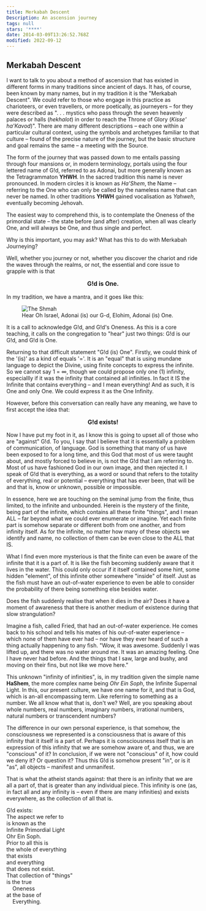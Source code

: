 ```yaml
---
title: Merkabah Descent
Description: An ascension journey
tags: null
stars: '****'
date: 2014-03-09T13:26:52.768Z
modified: 2022-09-12
---
```


## Merkabah Descent

I want to talk to you about a method of ascension that has existed in different forms in many traditions since ancient of days. It has, of course, been known by many names, but in my tradition it is the "Merkabah Descent". We could refer to those who engage in this practice as charioteers, or even travellers, or more poetically, as journeyers – for they were described as ". . . mystics who pass through the seven heavenly palaces or halls (_hekhalot_) in order to reach the Throne of Glory (_Kisse' ha'Kavod_)". There are many different descriptions – each one within a particular cultural context, using the symbols and archetypes familiar to that culture – found of the precise nature of the journey, but the basic structure and goal remains the same – a meeting with the Source.

The form of the journey that was passed down to me entails passing through four mansions or, in modern terminology, portals using the four lettered name of G!d, referred to as Adonai, but more generally known as the Tetragrammaton **YHWH**. In the sacred tradition this name is never pronounced. In modern circles it is known as _Ha'Shem_, the Name – referring to the One who can only be called by the nameless name that can never be named. In other traditions **YHWH** gained vocalisation as _Yahweh_, eventually becoming Jehovah.

The easiest way to comprehend this, is to contemplate the Oneness of the primordial state – the state before (and after) creation, when all was clearly One, and will always be One, and thus single and perfect.

Why is this important, you may ask? What has this to do with Merkabah Journeying?

Well, whether you journey or not, whether you discover the chariot and ride the waves through the realms, or not, the essential and core issue to grapple with is that

<p style="text-align: center; font-weight: bold; font-size: 110%">
G!d is One.
</p>

In my tradition, we have a mantra, and it goes like this:

<figure>
<img src="/posts/img/parashot/shmah.webp" alt="The Shmah">
<figcaption>
Hear Oh Israel, Adonai (is) our G-d, Elohim, Adonai (is) One.
</figcaption>
</figure>

It is a call to acknowledge G!d, and G!d's Oneness. As this is a core teaching, it calls on the congregation to "hear" just two things: G!d is our G!d, and G!d is One.

Returning to that difficult statement "G!d (is) One". Firstly, we could think of the '(is)' as a kind of equals '='. It is an "equal" that is using mundane language to depict the Divine, using finite concepts to express the infinite. So we cannot say 1 = ∞, though we could propose only one (1) infinity, especiallly if it was the infinity that contained all infinities. In fact it IS the Infinite that contains everything – and I mean everything! And as such, it is One and only One. We could express it as the One Infinity.

However, before this conversation can really have any meaning, we have to first accept the idea that:

<p style="text-align: center; font-weight: bold; font-size: 110%">
G!d exists!
</p>

Now I have put my foot in it, as I know this is going to upset all of those who are "against" G!d. To you, I say that I believe that it is essentially a problem of communication, of language. God is something that many of us have been exposed to for a long time, and this God that most of us were taught about, and mostly forced to believe in, is not the G!d that I am referring to. Most of us have fashioned God in our own image, and then rejected it. I speak of G!d that is everything, as a word or sound that refers to the totality of everything, real or potential – everything that has ever been, that will be and that is, know or unknown, possible or impossible.

In essence, here we are touching on the seminal jump from the finite, thus limited, to the infinite and unbounded. Herein is the mystery of the finite, being part of the infinite, which contains all these finite "things", and I mean ALL – far beyond what we could ever enumerate or imagine. Yet each finite part is somehow separate or different both from one another, and from infinity itself. As for the infinite, no matter how many of these objects we identify and name, no collection of them can be even close to the ALL that IS.

What I find even more mysterious is that the finite can even be aware of the infinite that it is a part of. It is like the fish becoming suddenly aware that it lives in the water. This could only occur if it itself contained some hint, some hidden "element", of this infinite other somewhere "inside" of itself. Just as the fish must have an out-of-water experience to even be able to consider the probability of there being something else besides water.

Does the fish suddenly realise that when it dies in the air? Does it have a moment of awareness that there is another medium of existence during that slow strangulation?

Imagine a fish, called Fried, that had an out-of-water experience. He comes back to his school and tells his mates of his out-of-water experience – which none of them have ever had – nor have they ever heard of such a thing actually happening to any fish. "Wow, it was awesome. Suddenly I was lifted up, and there was no water around me. It was an amazing feeling. One I have never had before. And the things that I saw, large and bushy, and moving on their fins, but not like we move here."

This unknown "infinity of infinities", is, in my tradition given the simple name **HaShem**, the more complex name being _Ohr Ein Soph_, the Infinite Supernal Light. In this, our present culture, we have one name for it, and that is God, which is an-all encompassing term. Like referring to something as a number. We all know what that is, don't we? Well, are you speaking about whole numbers, real numbers, imaginary numbers, irrational numbers, natural numbers or transcendent numbers?

The difference in our own personal experience, is that somehow, the consciousness we represented is a consciousness that is aware of this infinity that it itself is a part of. Perhaps it is consciousness itself that is an expression of this infinity that we are somehow aware of, and thus, we are "conscious" of it? In conclusion, if we were not "conscious" of it, how could we deny it? Or question it? Thus this G!d is somehow present "in", or is it "as", all objects – manifest and unmanifest.

That is what the atheist stands against: that there is an infinity that we are all a part of, that is greater than any individual piece. This infinity is one (as, in fact all and any infinity is – even if there are many infinities) and exists everywhere, as the collection of all that is.

<p class="poem">
G!d exists:<br />
The aspect we refer to<br />
is known as the<br />
Infinite Primordial Light</br>
    Ohr Ein Soph.<br />
Prior to all this is<br />
the whole of everything<br />
that exists<br />
and everything<br />
that does not exist.<br />
That collection of "things"<br />
is the true<br />
 &nbsp;&nbsp;&nbsp;&nbsp;Oneness<br />
at the base of<br />
 &nbsp;&nbsp;&nbsp;&nbsp;Everything.<br />
</p>
